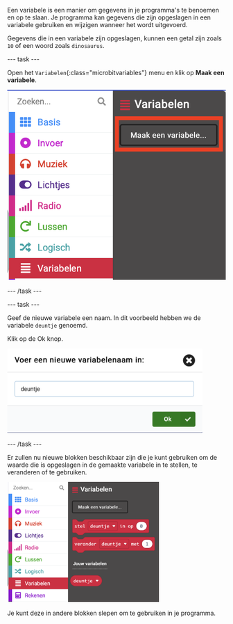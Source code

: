 Een variabele is een manier om gegevens in je programma's te benoemen en op te slaan. Je programma kan gegevens die zijn opgeslagen in een variabele gebruiken en wijzigen wanneer het wordt uitgevoerd.

Gegevens die in een variabele zijn opgeslagen, kunnen een getal zijn zoals `10` of een woord zoals `dinosaurus`.

\--- task ---

Open het `Variabelen`{:class="microbitvariables"} menu en klik op **Maak een variabele**.

![Het Variabelenmenu, met de knop 'Maak een variabele' gemarkeerd.](images/variable-menu.png)

\--- /task ---

\--- task ---

Geef de nieuwe variabele een naam. In dit voorbeeld hebben we de variabele `deuntje` genoemd.

Klik op de Ok knop.

<img src="images/variable-tune.png" alt="The 'New variable name' window, with the name 'tune' written in the box." width="450"/>

\--- /task ---

Er zullen nu nieuwe blokken beschikbaar zijn die je kunt gebruiken om de waarde die is opgeslagen in de gemaakte variabele in te stellen, te veranderen of te gebruiken.

<img src="images/variableblocks-tune.png" alt="The Variables menu with new blocks to set, change, and use the value of the tune variable." width="350"/>

Je kunt deze in andere blokken slepen om te gebruiken in je programma.
